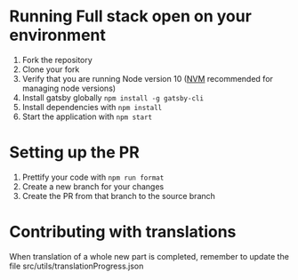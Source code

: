 # Running Full stack open on your environment

1. Fork the repository
2. Clone your fork
3. Verify that you are running Node version 10 ([NVM](https://github.com/nvm-sh/nvm) recommended for managing node versions)
5. Install gatsby globally `npm install -g gatsby-cli`
4. Install dependencies with `npm install`
5. Start the application with `npm start`

# Setting up the PR

1. Prettify your code with `npm run format`
2. Create a new branch for your changes
3. Create the PR from that branch to the source branch

# Contributing with translations
When translation of a whole new part is completed, remember to update the file src/utils/translationProgress.json
